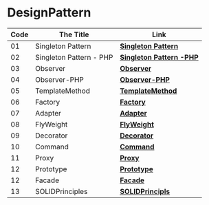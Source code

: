 # DesignPattern


|   Code | The Title | Link  | 
|-----------|-------------------|-------|
|01 | Singleton Pattern | **[Singleton Pattern](https://github.com/WaelAlQawasmi/DesignPattern/tree/main/Signleton)**
|02 | Singleton Pattern - PHP | **[Singleton Pattern -PHP](https://github.com/WaelAlQawasmi/DesignPattern/tree/main/Signleton-PHP)**
03           | Observer          | **[Observer](https://github.com/WaelAlQawasmi/DesignPattern/tree/main/Observer)**
04           | Observer-PHP          | **[Observer-PHP](https://github.com/WaelAlQawasmi/DesignPattern/tree/main/Observer-PHP)**
05          | TemplateMethod           | **[TemplateMethod](https://github.com/WaelAlQawasmi/DesignPattern/tree/main/TemplateMethod)**
06         | Factory           | **[Factory](https://github.com/WaelAlQawasmi/DesignPattern/tree/main/Factory)**
07         | Adapter           | **[Adapter](https://github.com/WaelAlQawasmi/DesignPattern/tree/main/Adapter)**
08          | FlyWeight   | **[FlyWeight](https://github.com/WaelAlQawasmi/DesignPattern/tree/main/FlyWeight)**
09          | Decorator   | **[Decorator](https://github.com/WaelAlQawasmi/DesignPattern/tree/main/Decorator)**
10          | Command   | **[Command](https://github.com/WaelAlQawasmi/DesignPattern/tree/main/Command)**
11          | Proxy   | **[Proxy](https://github.com/WaelAlQawasmi/DesignPattern/tree/main/Proxy)**
12          | Prototype   | **[Prototype](https://github.com/WaelAlQawasmi/DesignPattern/tree/main/Prototype)**
12          | Facade   | **[Facade](https://github.com/WaelAlQawasmi/DesignPattern/tree/main/Facade)**
13          | SOLIDPrinciples   | **[SOLIDPrincipls](https://github.com/WaelAlQawasmi/DesignPattern/tree/main/SOLIDPrinciple)**